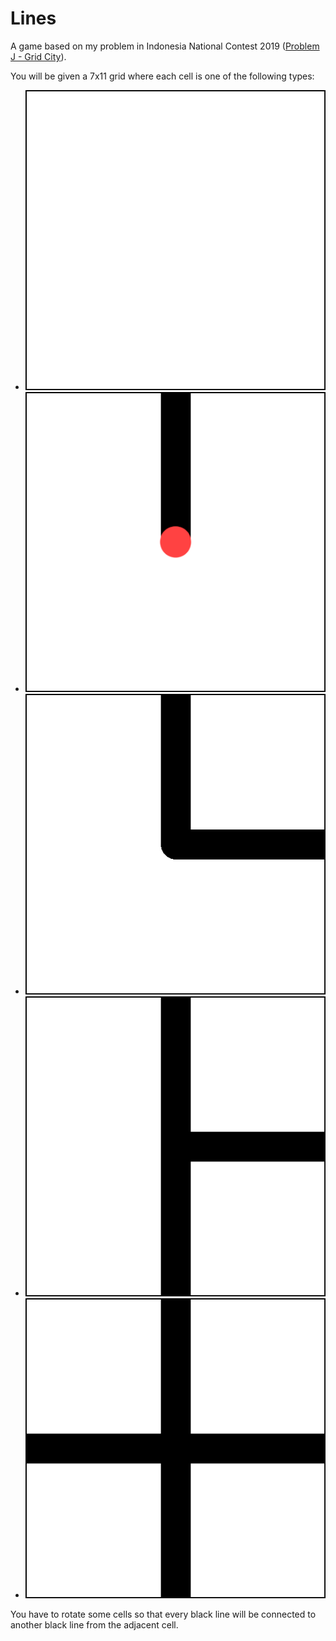 # Lines

A game based on my problem in Indonesia National Contest 2019 ([Problem J - Grid City](https://github.com/jonathanirvings/inc-2019/blob/master/grid/description.pdf)).

You will be given a 7x11 grid where each cell is one of the following types:

- ![Type-0](https://raw.githubusercontent.com/wiwitrifai/lines/master/img/cell-0000.png)
- ![Type-1](https://raw.githubusercontent.com/wiwitrifai/lines/master/img/cell-1000.png)
- ![Type-2](https://raw.githubusercontent.com/wiwitrifai/lines/master/img/cell-1100.png)
- ![Type-3](https://raw.githubusercontent.com/wiwitrifai/lines/master/img/cell-1110.png)
- ![Type-4](https://raw.githubusercontent.com/wiwitrifai/lines/master/img/cell-1111.png)

You have to rotate some cells so that every black line will be connected to
another black line from the adjacent cell.
